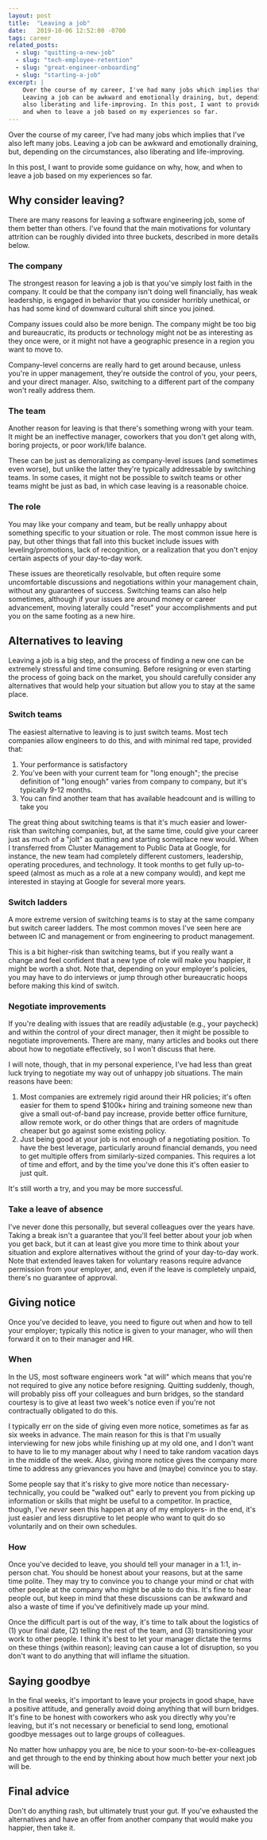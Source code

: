 ```yaml
---
layout: post
title:  "Leaving a job"
date:   2019-10-06 12:52:00 -0700
tags: career
related_posts:
  - slug: "quitting-a-new-job"
  - slug: "tech-employee-retention"
  - slug: "great-engineer-onboarding"
  - slug: "starting-a-job"
excerpt: |
    Over the course of my career, I've had many jobs which implies that I've also left many jobs.
    Leaving a job can be awkward and emotionally draining, but, depending on the circumstances,
    also liberating and life-improving. In this post, I want to provide some guidance on why, how,
    and when to leave a job based on my experiences so far.
---
```


Over the course of my career, I've had many jobs which implies that I've also left many jobs.
Leaving a job can be awkward and emotionally draining, but, depending on the circumstances,
also liberating and life-improving.

In this post, I want to provide some guidance on why, how, and when to leave a job based on my
experiences so far.

## Why consider leaving?

There are many reasons for leaving a software engineering job, some of them better than others. I've
found that the main motivations for voluntary attrition can be roughly divided into three buckets,
described in more details below.

### The company

The strongest reason for leaving a job is that you've simply lost faith in the company. It could
be that the company isn't doing well financially, has weak leadership, is engaged in behavior
that you consider horribly unethical, or has had some kind of downward cultural shift since you
joined.

Company issues could also be more benign. The company might be too big and bureaucratic, its
products or technology might not be as interesting as they once were, or it might not have a
geographic presence in a region you want to move to.

Company-level concerns are really hard to get around because, unless you're in upper management,
they're outside the control of you, your peers, and your direct manager. Also, switching
to a different part of the company won't really address them.

### The team

Another reason for leaving is that there's something wrong with your team. It might be an
ineffective manager, coworkers that you don't get along with, boring projects, or poor work/life
balance.

These can be just as demoralizing as company-level issues (and sometimes even worse), but
unlike the latter they're typically addressable by switching teams. In some cases, it might not be
possible to switch teams or other teams might be just as bad, in which case leaving is a reasonable
choice.

### The role

You may like your company and team, but be really unhappy about something specific to your
situation or role. The most common issue here is pay, but other things that fall into this bucket
include issues with leveling/promotions, lack of recognition, or a realization that you don't
enjoy certain aspects of your day-to-day work.

These issues are theoretically resolvable, but often require some uncomfortable discussions
and negotiations within your management chain, without any guarantees of success. Switching
teams can also help sometimes, although if your issues are around money or career advancement,
moving laterally could "reset" your accomplishments and put you on the same footing
as a new hire.

## Alternatives to leaving

Leaving a job is a big step, and the process of finding a new one can be extremely stressful and
time consuming. Before resigning or even starting the process of going back on the market, you
should carefully consider any alternatives that would help your situation but allow you to stay
at the same place.

### Switch teams

The easiest alternative to leaving is to just switch teams. Most tech companies allow
engineers to do this, and with minimal red tape, provided that:

1. Your performance is satisfactory
2. You've been with your current team for "long enough"; the precise definition of "long enough"
    varies from company to company, but it's typically 9-12 months.
3. You can find another team that has available headcount and is willing to take you

The great thing about switching teams is that it's much easier and lower-risk than switching
companies, but, at the same time, could give your career just as much of a "jolt" as quitting
and starting someplace new would. When I transferred from Cluster Management to
Public Data at Google, for instance, the new team had completely different customers, leadership,
operating procedures, and technology. It took months to get fully up-to-speed (almost as much as a
role at a new company would), and kept me interested in staying at Google for several more years.

### Switch ladders

A more extreme version of switching teams is to stay at the same company but switch career ladders.
The most common moves I've seen here are between IC and management or from engineering to
product management.

This is a bit higher-risk than switching teams, but if you really want a change and feel confident
that a new type of role will make you happier, it might be worth a shot. Note that, depending
on your employer's policies, you may have to do interviews or jump through other bureaucratic hoops before making this kind of switch.

### Negotiate improvements

If you're dealing with issues that are readily adjustable (e.g., your paycheck) and within the
control of your direct manager, then it might be possible to negotiate improvements. There are
many, many articles and books out there about how to negotiate effectively, so I won't discuss
that here.

I will note, though, that in my personal experience, I've had less than great luck trying to
negotiate my way out of unhappy job situations. The main reasons have been:

1. Most companies are extremely rigid around their HR policies; it's often easier for them
    to spend $100k+ hiring and training someone new than give a small out-of-band pay increase,
    provide better office furniture, allow remote work, or do other things that
    are orders of magnitude cheaper but go against some existing policy.
2. Just being good at your job is not enough of a negotiating position. To have the best leverage,
    particularly around financial demands, you need to get multiple offers from similarly-sized
    companies. This requires a lot of time and effort, and by the time you've done this it's often
    easier to just quit.

It's still worth a try, and you may be more successful.

### Take a leave of absence

I've never done this personally, but several colleagues over the years have. Taking a break
isn't a guarantee that you'll feel better about your job when you get back, but it can at least
give you more time to think about your situation and explore alternatives without the grind
of your day-to-day work. Note that extended leaves taken for voluntary reasons require advance
permission from your employer, and, even if the leave is completely unpaid, there's no guarantee
of approval.

## Giving notice

Once you've decided to leave, you need to figure out when and how to tell your employer;
typically this notice is given to your manager, who will then forward it on to their
manager and HR.

### When

In the US, most software engineers work "at will" which means that you're not required to give any
notice before resigning. Quitting suddenly, though, will probably piss off your colleagues and burn
bridges, so the standard courtesy is to give at least two week's notice even if you're not
contractually obligated to do this.

I typically err on the side of giving even more notice, sometimes as far as six weeks in advance.
The main reason for this is that I'm usually interviewing for new jobs while finishing up
at my old one, and I don't want to have to lie to my manager about why I need to take
random vacation days in the middle of the week. Also, giving more notice gives the company
more time to address any grievances you have and (maybe) convince you to stay.

Some people say that it's risky to give more notice than necessary- technically, you could
be "walked out" early to prevent you from picking up information or skills that might be
useful to a competitor. In practice, though, I've *never* seen this happen at any of my employers-
in the end, it's just easier and less disruptive to let people who want to quit do so
voluntarily and on their own schedules.

### How

Once you've decided to leave, you should tell your manager in a 1:1,
in-person chat. You should be honest about your reasons, but at the same time polite. They
may try to convince you to change your mind or chat with other people at the company who
might be able to do this. It's fine to hear people out, but keep in mind that these discussions
can be awkward and also a waste of time if you've definitively made up your mind.

Once the difficult part is out of the way, it's time to talk about the logistics of (1)
your final date, (2) telling the rest of the team, and (3) transitioning your work to other
people. I think it's best to let your manager dictate the terms on these things (within reason);
leaving can cause a lot of disruption, so you don't want to do anything that will
inflame the situation.

## Saying goodbye

In the final weeks, it's important to leave your projects in good shape, have a
positive attitude, and generally avoid doing anything that will burn bridges. It's fine
to be honest with coworkers who ask you directly why you're leaving, but it's not necessary
or beneficial to send long, emotional goodbye messages out to large groups of colleagues.

No matter how unhappy you are, be nice to your soon-to-be-ex-colleagues and get through to the
end by thinking about how much better your next job will be.

## Final advice

Don't do anything rash, but ultimately trust your gut. If you've exhausted the alternatives and
have an offer from another company that would make you happier, then take it.
